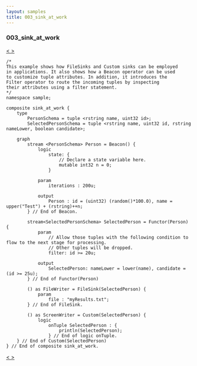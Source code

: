 ```yaml
---
layout: samples
title: 003_sink_at_work
---
```


### 003_sink_at_work

<div class="sampleNav"><a class="button" href="/sx43/samples/spl-for-beginner/002_source_sink_at_work_sample_source_sink_at_work_spl/"> < </a><a class="button" href="/sx43/samples/spl-for-beginner/004_delay_at_work_sample_delay_at_work_spl/"> > </a>
</div>

~~~~~~
/*
This example shows how FileSinks and Custom sinks can be employed
in applications. It also shows how a Beacon operator can be used
to customize tuple attributes. In addition, it introduces the 
Filter operator to route the incoming tuples by inspecting
their attributes using a filter statement. 
*/
namespace sample;

composite sink_at_work {
	type
		PersonSchema = tuple <rstring name, uint32 id>;
		SelectedPersonSchema = tuple <rstring name, uint32 id, rstring nameLower, boolean candidate>;

	graph
		stream <PersonSchema> Person = Beacon() {
			logic
				state: {
					// Declare a state variable here.
					mutable int32 n = 0;
				}
				
			param
				iterations : 200u;
			
			output
				Person : id = (uint32) (random()*100.0), name = upper("Test") + (rstring)++n;
		} // End of Beacon.
    
		stream<SelectedPersonSchema> SelectedPerson = Functor(Person) {
			param 
				// Allow those tuples with the following condition to flow to the next stage for processing.
				// Other tuples will be dropped.
				filter: id >= 20u;
			
			output 
				SelectedPerson: nameLower = lower(name), candidate = (id >= 25u);
		} // End of Functor(Person)

		() as FileWriter = FileSink(SelectedPerson) {
			param
				file : "myResults.txt";
		} // End of FileSink.

		() as ScreenWriter = Custom(SelectedPerson) {
			logic
				onTuple SelectedPerson : {
					println(SelectedPerson);         
				} // End of logic onTuple.
	} // End of Custom(SelectedPerson)
} // End of composite sink_at_work.

~~~~~~

<div class="sampleNav"><a class="button" href="/sx43/samples/spl-for-beginner/002_source_sink_at_work_sample_source_sink_at_work_spl/"> < </a><a class="button" href="/sx43/samples/spl-for-beginner/004_delay_at_work_sample_delay_at_work_spl/"> > </a>
</div>


